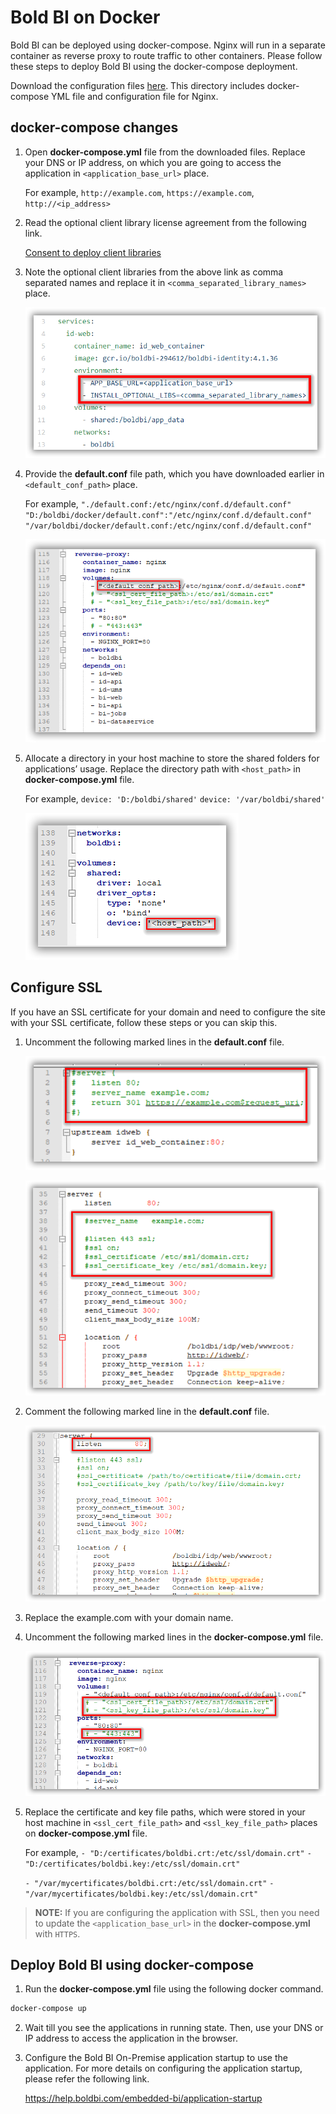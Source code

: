 # Bold BI on Docker

Bold BI can be deployed using docker-compose. Nginx will run in a separate container as reverse proxy to route traffic to other containers. Please follow these steps to deploy Bold BI using the docker-compose deployment.

Download the configuration files [here](deploy/). This directory includes docker-compose YML file and configuration file for Nginx.

## docker-compose changes

1. Open **docker-compose.yml** file from the downloaded files. Replace your DNS or IP address, on which you are going to access the application in `<application_base_url>` place.
    
    For example, `http://example.com`, `https://example.com`, `http://<ip_address>`

2. Read the optional client library license agreement from the following link.

    [Consent to deploy client libraries](consent-to-deploy-client-libraries.md)

3. Note the optional client libraries from the above link as comma separated names and replace it in `<comma_separated_library_names>` place.

    ![docker-compose.yml](images/baseurl_clientlibrary.png) 

4. Provide the **default.conf** file path, which you have downloaded earlier in `<default_conf_path>` place.

    For example, `"./default.conf:/etc/nginx/conf.d/default.conf"`
        `"D:/boldbi/docker/default.conf":"/etc/nginx/conf.d/default.conf"`
        `"/var/boldbi/docker/default.conf:/etc/nginx/conf.d/default.conf"`

    ![docker-compose.yml](images/default_conf_path.png) 

5. Allocate a directory in your host machine to store the shared folders for applications’ usage. Replace the directory path with `<host_path>` in **docker-compose.yml** file.

    For example, `device: 'D:/boldbi/shared'`
        `device: '/var/boldbi/shared'`

    ![docker-compose.yml](images/shared_location.png) 

## Configure SSL
If you have an SSL certificate for your domain and need to configure the site with your SSL certificate, follow these steps or you can skip this.

1. Uncomment the following marked lines in the **default.conf** file.

    ![ssl configuration](images/uncomment_ssl_redirect.png)

    ![ssl configuration](images/uncomment_lines.png)

2. Comment the following marked line in the **default.conf** file.

    ![ssl configuration](images/comment_lines.png)

3. Replace the example.com with your domain name.

4. Uncomment the following marked lines in the **docker-compose.yml** file.
    
    ![ssl configuration](images/uncomment_docker.png)

5. Replace the certificate and key file paths, which were stored in your host machine in `<ssl_cert_file_path>` and `<ssl_key_file_path>` places on **docker-compose.yml** file.

    For example, 
    `- "D:/certificates/boldbi.crt:/etc/ssl/domain.crt"`
    `- "D:/certificates/boldbi.key:/etc/ssl/domain.crt"`

    `- "/var/mycertificates/boldbi.crt:/etc/ssl/domain.crt"`
    `- "/var/mycertificates/boldbi.key:/etc/ssl/domain.crt"`

> **NOTE:** If you are configuring the application with SSL, then you need to update the `<application_base_url>` in the **docker-compose.yml** with `HTTPS`.


## Deploy Bold BI using docker-compose

1. Run the **docker-compose.yml** file using the following docker command.

```sh
docker-compose up
```

2. Wait till you see the applications in running state. Then, use your DNS or IP address to access the application in the browser.

3. Configure the Bold BI On-Premise application startup to use the application. For more details on configuring the application startup, please refer the following link.
    
    https://help.boldbi.com/embedded-bi/application-startup
